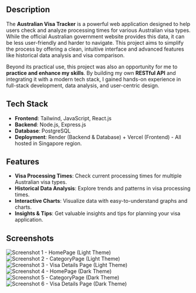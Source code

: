 ## **Description**  
The **Australian Visa Tracker** is a powerful web application designed to help users check and analyze processing times for various Australian visa types. While the official Australian government website provides this data, it can be less user-friendly and harder to navigate. This project aims to simplify the process by offering a clean, intuitive interface and advanced features like historical data analysis and visa comparison.

Beyond its practical use, this project was also an opportunity for me to **practice and enhance my skills**. By building my own **RESTful API** and integrating it with a modern tech stack, I gained hands-on experience in full-stack development, data analysis, and user-centric design. 


## **Tech Stack** 
- **Frontend**: Tailwind, JavaScript, React.js  
- **Backend**: Node.js, Express.js  
- **Database**: PostgreSQL    
- **Deployment**: Render (Backend & Database) + Vercel (Frontend) - All hosted in Singapore region.

## **Features**   
- **Visa Processing Times**: Check current processing times for multiple Australian visa types.  
- **Historical Data Analysis**: Explore trends and patterns in visa processing times. 
- **Interactive Charts**: Visualize data with easy-to-understand graphs and charts.  
- **Insights & Tips**: Get valuable insights and tips for planning your visa application.  

## **Screenshots** 
![Screenshot 1 - HomePage (Light Theme)](https://i.imgur.com/HOlPViq.png)  
![Screenshot 2 - CategoryPage (Light Theme)](https://i.imgur.com/WlFP3jC.png)  
![Screenshot 3 - Visa Details Page (Light Theme)](https://i.imgur.com/yjwPZoz.png)  
![Screenshot 4 - HomePage (Dark Theme)](https://i.imgur.com/f6Oifd1.png)  
![Screenshot 5 - CategoryPage (Dark Theme)](https://i.imgur.com/c8X47Ok.png)  
![Screenshot 6 - Visa Details Page (Dark Theme)](https://i.imgur.com/s6K7vwJ.png)  
